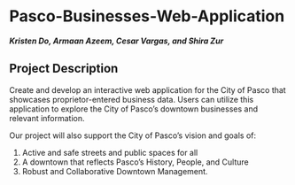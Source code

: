 # Pasco-Businesses-Web-Application
**_Kristen Do, Armaan Azeem, Cesar Vargas, and Shira Zur_**

## Project Description

Create and develop an interactive web application for the City of Pasco that showcases proprietor-entered business data. Users can utilize this application to explore the City of Pasco’s downtown businesses and relevant information. 

Our project will also support the City of Pasco’s vision and goals of:
1) Active and safe streets and public spaces for all
2) A downtown that reflects Pasco’s History, People, and Culture
3) Robust and Collaborative Downtown Management.  

